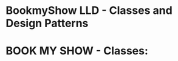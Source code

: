 
# BookmyShow LLD - Classes and Design Patterns 

BOOK MY SHOW - Classes:
==================================
